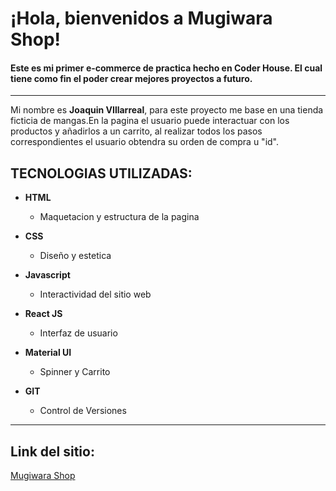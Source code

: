 # ¡Hola, bienvenidos a Mugiwara Shop!
#### Este es mi primer e-commerce de practica hecho en Coder House. El cual tiene como fin el poder crear mejores proyectos a futuro. 

---
Mi nombre es **Joaquin VIllarreal**, para este proyecto me base en una tienda ficticia de mangas.En la pagina el usuario puede interactuar con los productos y añadirlos a un carrito, al realizar todos los pasos correspondientes el usuario obtendra su orden de compra u "id".

## TECNOLOGIAS UTILIZADAS:

- **HTML**

    - Maquetacion y estructura de la pagina
- **CSS**
    
    - Diseño y estetica
- **Javascript**
    
    - Interactividad del sitio web
- **React JS**

    - Interfaz de usuario
- **Material UI**  
    
    - Spinner y Carrito 
- **GIT**

    - Control de Versiones 

---

##  Link del sitio:

[Mugiwara Shop](https://app-react-psi.vercel.app)


